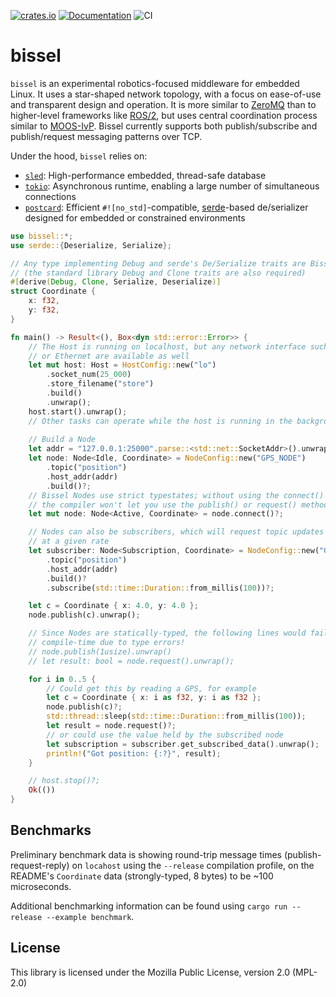 [![crates.io](https://img.shields.io/crates/v/bissel.svg)](https://crates.io/crates/bissel) [![Documentation](https://docs.rs/bissel/badge.svg)](https://docs.rs/bissel) ![CI](https://github.com/quietlychris/bissel/actions/workflows/rust.yml/badge.svg)
# bissel

`bissel` is an experimental robotics-focused middleware for embedded Linux. It uses a star-shaped network topology, with a focus on ease-of-use and transparent design and operation. It is more similar to [ZeroMQ](https://zguide.zeromq.org/docs/chapter1/) than to higher-level frameworks like [ROS/2](https://design.ros2.org/articles/discovery_and_negotiation.html), but uses central coordination process similar to [MOOS-IvP](https://oceanai.mit.edu/ivpman/pmwiki/pmwiki.php?n=Helm.HelmDesignIntro#section2.4). Bissel currently supports both publish/subscribe and publish/request messaging patterns over TCP. 

Under the hood, `bissel` relies on:
* [`sled`](https://github.com/spacejam/sled): High-performance embedded, thread-safe database 
* [`tokio`](https://tokio.rs): Asynchronous runtime, enabling a large number of simultaneous connections
* [`postcard`](https://github.com/jamesmunns/postcard): Efficient `#![no_std]`-compatible, [serde](https://serde.rs/)-based de/serializer designed for embedded or constrained environments 

```rust
use bissel::*;
use serde::{Deserialize, Serialize};

// Any type implementing Debug and serde's De/Serialize traits are Bissel-compatible
// (the standard library Debug and Clone traits are also required)
#[derive(Debug, Clone, Serialize, Deserialize)]
struct Coordinate {
    x: f32,
    y: f32,
}

fn main() -> Result<(), Box<dyn std::error::Error>> {
    // The Host is running on localhost, but any network interface such as WiFi
    // or Ethernet are available as well
    let mut host: Host = HostConfig::new("lo")
        .socket_num(25_000)
        .store_filename("store")
        .build()
        .unwrap();
    host.start().unwrap();
    // Other tasks can operate while the host is running in the background
    
    // Build a Node
    let addr = "127.0.0.1:25000".parse::<std::net::SocketAddr>().unwrap();
    let node: Node<Idle, Coordinate> = NodeConfig::new("GPS_NODE")
        .topic("position")
        .host_addr(addr)
        .build()?;
    // Bissel Nodes use strict typestates; without using the connect() method first,
    // the compiler won't let you use the publish() or request() methods on an Idle Node
    let mut node: Node<Active, Coordinate> = node.connect()?;

    // Nodes can also be subscribers, which will request topic updates from the Host
    // at a given rate
    let subscriber: Node<Subscription, Coordinate> = NodeConfig::new("GPS_SUBSCRIBER")
        .topic("position")
        .host_addr(addr)
        .build()?
        .subscribe(std::time::Duration::from_millis(100))?;

    let c = Coordinate { x: 4.0, y: 4.0 };
    node.publish(c).unwrap();

    // Since Nodes are statically-typed, the following lines would fail at 
    // compile-time due to type errors!
    // node.publish(1usize).unwrap()
    // let result: bool = node.request().unwrap();

    for i in 0..5 {
        // Could get this by reading a GPS, for example
        let c = Coordinate { x: i as f32, y: i as f32 };
        node.publish(c)?;
        std::thread::sleep(std::time::Duration::from_millis(100));
        let result = node.request()?;
        // or could use the value held by the subscribed node
        let subscription = subscriber.get_subscribed_data().unwrap();
        println!("Got position: {:?}", result);
    }

    // host.stop()?;
    Ok(())
}

```

## Benchmarks
Preliminary benchmark data is showing round-trip message times (publish-request-reply) on `locahost` using the `--release`
compilation profile, on the README's `Coordinate` data (strongly-typed, 8 bytes) to be ~100 microseconds.

Additional benchmarking information can be found using `cargo run --release --example benchmark`. 

## License

This library is licensed under the Mozilla Public License, version 2.0 (MPL-2.0)
